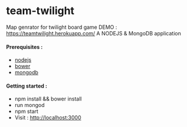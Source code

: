 # team-twilight

Map genrator for twilight board game
DEMO : https://teamtwilight.herokuapp.com/
A NODEJS & MongoDB application

#### Prerequisites :
* [nodejs](http://nodejs.org)
* [bower](http://bower.io)
* [mongodb](https://www.mongodb.com)

#### Getting started :
- npm install && bower install
- run mongod
- npm start
- Visit : [http://localhost:3000](http://localhost:3000)
